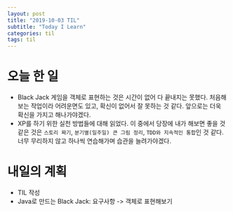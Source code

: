 ```yaml
---
layout: post
title: "2019-10-03 TIL"
subtitle: "Today I Learn"
categories: til
tags: til
---
```


# 오늘 한 일
   - Black Jack 게임을 객체로 표현하는 것은 시간이 없어 다 끝내지는 못했다. 처음해보는 작업이라 어려운면도 있고, 확신이 없어서 잘 못하는 것 같다. 앞으로는 더욱 확신을 가지고 해나가야겠다.
   - XP를 하기 위한 실천 방법들에 대해 읽었다. 이 중에서 당장에 내가 해보면 좋을 것 같은 것은 `스토리 짜기`, `분기별(일주일) 큰 그림 정리`, `TDD와 지속적인 통합`인 것 같다. 너무 무리하지 않고 하나씩 연습해가며 습관을 늘려가야겠다. 
  

# 내일의 계획
   - TIL 작성
   - Java로 만드는 Black Jack: 요구사항 -> 객체로 표현해보기

